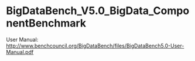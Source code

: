 # BigDataBench_V5.0_BigData_ComponentBenchmark

User Manual:
http://www.benchcouncil.org/BigDataBench/files/BigDataBench5.0-User-Manual.pdf